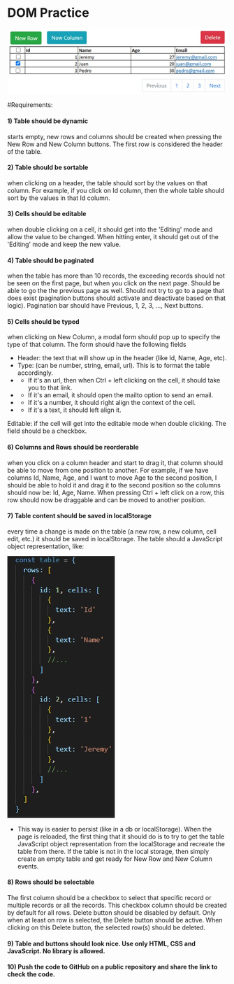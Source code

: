 # DOM Practice

![](./TableExample.jpeg)

 
#Requirements:

#### 1) Table should be dynamic
starts empty, new rows and columns should be created when pressing the New Row and New Column buttons. The first row is considered the header of the table.
#### 2) Table should be sortable
when clicking on a header, the table should sort by the values on that column. For example, if you click on Id column, then the whole table should sort by the values in that Id column.
#### 3) Cells should be editable
when double clicking on a cell, it should get into the 'Editing' mode and allow the value to be changed. When hitting enter, it should get out of the 'Editing' mode and keep the new value.
#### 4) Table should be paginated
when the table has more than 10 records, the exceeding records should not be seen on the first page, but when you click on the next page. Should be able to go the the previous page as well. Should not try to go to a page that does exist (pagination buttons should activate and deactivate based on that logic). Pagination bar should have Previous, 1, 2, 3, ..., Next buttons.
#### 5) Cells should be typed
when clicking on New Column, a modal form should pop up to specify the type of that column. The form should have the following fields

- Header: the text that will show up in the header (like Id, Name, Age, etc).
- Type: (can be number, string, email, url). This is to format the table accordingly. 
- - If it's an url, then when Ctrl + left clicking on the cell, it should take you to that link. 
- - If it's an email, it should open the mailto option to send an email. 
- - If it's a number, it should right align the context of the cell.
- - If it's a text, it should left align it.

Editable: if the cell will get into the editable mode when double clicking. The field should be a checkbox.

#### 6) Columns and Rows should be reorderable
when you click on a column header and start to drag it, that column should be able to move from one position to another. For example, if we have columns Id, Name, Age, and I want to move Age to the second position, I should be able to hold it and drag it to the second position so the columns should now be: Id, Age, Name.
When pressing Ctrl + left click on a row, this row should now be draggable and can be moved to another position.
#### 7) Table content should be saved in localStorage
every time a change is made on the table (a new row, a new column, cell edit, etc.) it should be saved in localStorage. The table should a JavaScript object representation, like:

![](./codeExample.jpeg)


- This way is easier to persist (like in a db or localStorage).
When the page is reloaded, the first thing that it should do is to try to get the table JavaScript object representation from the localStorage and recreate the table from there. If the table is not in the local storage, then simply create an empty table and get ready for New Row and New Column events.

#### 8) Rows should be selectable
The first column should be a checkbox to select that specific record or multiple records or all the records. This checkbox column should be created by default for all rows.
Delete button should be disabled by default. Only when at least on row is selected, the Delete button should be active. When clicking on this Delete button, the selected row(s) should be deleted.

#### 9) Table and buttons should look nice. Use only HTML, CSS and JavaScript. No library is allowed.

#### 10) Push the code to GitHub on a public repository and share the link to check the code.